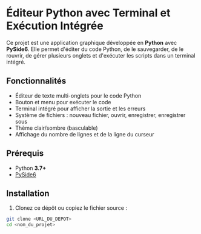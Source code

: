  # Éditeur Python avec Terminal et Exécution Intégrée

Ce projet est une application graphique développée en **Python** avec **PySide6**. Elle permet d'éditer du code Python, de le sauvegarder, de le rouvrir, de gérer plusieurs onglets et d'exécuter les scripts dans un terminal intégré.

## Fonctionnalités

- Éditeur de texte multi-onglets pour le code Python
- Bouton et menu pour exécuter le code
- Terminal intégré pour afficher la sortie et les erreurs
- Système de fichiers : nouveau fichier, ouvrir, enregistrer, enregistrer sous
- Thème clair/sombre (basculable)
- Affichage du nombre de lignes et de la ligne du curseur

## Prérequis

- Python **3.7+**
- [PySide6](https://pypi.org/project/PySide6/)

## Installation

1. Clonez ce dépôt ou copiez le fichier source :

```bash
git clone <URL_DU_DEPOT>
cd <nom_du_projet>
